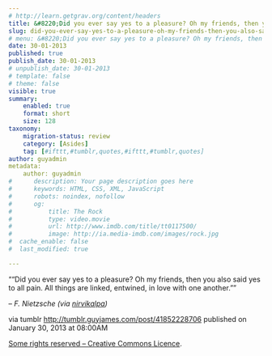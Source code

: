 ```yaml
---
# http://learn.getgrav.org/content/headers
title: &#8220;Did you ever say yes to a pleasure? Oh my friends, then you also said yes to all pain. All things&#8230;&#8221;
slug: did-you-ever-say-yes-to-a-pleasure-oh-my-friends-then-you-also-said-yes-to-all-pain-all-things
# menu: &#8220;Did you ever say yes to a pleasure? Oh my friends, then you also said yes to all pain. All things&#8230;&#8221;
date: 30-01-2013
published: true
publish_date: 30-01-2013
# unpublish_date: 30-01-2013
# template: false
# theme: false
visible: true
summary:
    enabled: true
    format: short
    size: 128
taxonomy:
    migration-status: review
    category: [Asides]
    tag: [#ifttt,#tumblr,quotes,#ifttt,#tumblr,quotes]
author: guyadmin
metadata:
    author: guyadmin
#      description: Your page description goes here
#      keywords: HTML, CSS, XML, JavaScript
#      robots: noindex, nofollow
#      og:
#          title: The Rock
#          type: video.movie
#          url: http://www.imdb.com/title/tt0117500/
#          image: http://ia.media-imdb.com/images/rock.jpg
#  cache_enable: false
#  last_modified: true

---
```


““Did you ever say yes to a pleasure? Oh my friends, then you also said yes to all pain. All things are linked, entwined, in love with one another.””

 – *F. Nietzsche (via [nirvikalpa](http://nirvikalpa.tumblr.com/))*

via tumblr http://tumblr.guyjames.com/post/41852228706 published on January 30, 2013 at 08:00AM

[Some rights reserved – Creative Commons Licence](https://creativecommons.org/licenses/by-nc/3.0/).
